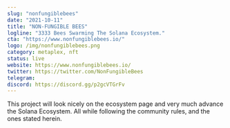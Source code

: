 ```yaml
---
slug: "nonfungiblebees"
date: "2021-10-11"
title: "NON-FUNGIBLE BEES"
logline: "3333 Bees Swarming The Solana Ecosystem."
cta: "https://www.nonfungiblebees.io/"
logo: /img/nonfungiblebees.png
category: metaplex, nft
status: live
website: https://www.nonfungiblebees.io/
twitter: https://twitter.com/NonFungibleBees
telegram:
discord: https://discord.gg/p2gcVTGrFv
---
```


This project will look nicely on the ecosystem page and very much advance
the Solana Ecosystem. All while following the community rules, and the ones
stated herein.
